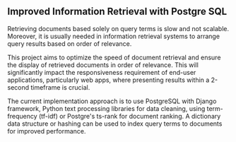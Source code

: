 ## Improved Information Retrieval with Postgre SQL

Retrieving documents based solely on query terms is slow and not scalable. Moreover, it is usually needed in information retrieval systems to arrange query results based on order of relevance.  

This project aims to optimize the speed of document retrieval and ensure the display of retrieved documents in order of relevance. This will significantly impact the responsiveness requirement of end-user applications, particularly web apps, where presenting results within a 2-second timeframe is crucial.


The current implementation approach is to use PostgreSQL with Django framework, Python text processing libraries for data cleaning, using term-frequency (tf-idf) or Postgre's ts-rank for document ranking. A dictionary data structure or hashing can be used to index query terms to documents for improved performance.
